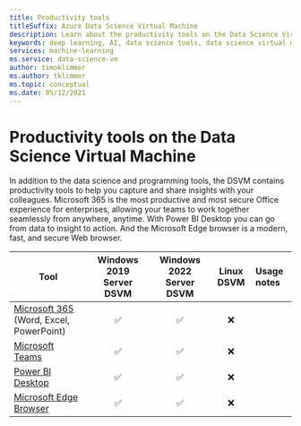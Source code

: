 ```yaml
---
title: Productivity tools
titleSuffix: Azure Data Science Virtual Machine 
description: Learn about the productivity tools on the Data Science Virtual Machines.
keywords: deep learning, AI, data science tools, data science virtual machine, geospatial analytics, team data science process
services: machine-learning
ms.service: data-science-vm
author: timoklimmer
ms.author: tklimmer
ms.topic: conceptual
ms.date: 05/12/2021
---
```


# Productivity tools on the Data Science Virtual Machine

In addition to the data science and programming tools, the DSVM contains productivity tools to help you capture and share insights with your colleagues. Microsoft 365 is the most productive and most secure Office experience for enterprises, allowing your teams to work together seamlessly from anywhere, anytime. With Power BI Desktop you can go from data to insight to action. And the Microsoft Edge browser is a modern, fast, and secure Web browser. 

| Tool | Windows 2019 Server DSVM | Windows 2022 Server DSVM | Linux DSVM | Usage notes |
|--|:-:|:-:|:-:|:-|
| [Microsoft 365](https://www.microsoft.com/microsoft-365) (Word, Excel, PowerPoint) | <span class='green-check'>&#9989; </span> | <span class='green-check'>&#9989; </span> | <span class='red-x'>&#10060; </span> |  |
| [Microsoft Teams](https://www.microsoft.com/microsoft-teams) | <span class='green-check'>&#9989; </span> | <span class='green-check'>&#9989; </span> | <span class='red-x'>&#10060; </span> |  |
| [Power BI Desktop](https://powerbi.microsoft.com/) | <span class='green-check'>&#9989; </span> | <span class='green-check'>&#9989; </span>| <span class='red-x'>&#10060; </span> |  |
| [Microsoft Edge Browser](https://www.microsoft.com/edge) | <span class='green-check'>&#9989; </span> | <span class='green-check'>&#9989; </span> | <span class='red-x'>&#10060; </span> |  |
